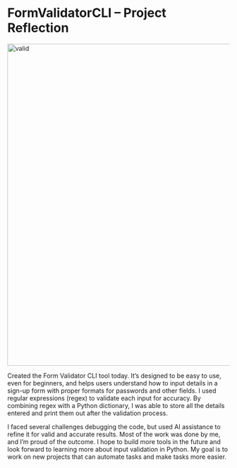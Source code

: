 # FormValidatorCLI – Project Reflection


<img width="1366" height="731" alt="valid" src="https://github.com/user-attachments/assets/8cb27941-01f4-43a7-82aa-af67280045b5" />


Created the Form Validator CLI tool today. It’s designed to be easy to use, even for beginners, and helps users understand how to input details in a sign-up form with proper formats for passwords and other fields. I used regular expressions (regex) to validate each input for accuracy. By combining regex with a Python dictionary, I was able to store all the details entered and print them out after the validation process.

I faced several challenges debugging the code, but used AI assistance to refine it for valid and accurate results. Most of the work was done by me, and I’m proud of the outcome. I hope to build more tools in the future and look forward to learning more about input validation in Python. My goal is to work on new projects that can automate tasks and make tasks more easier.
